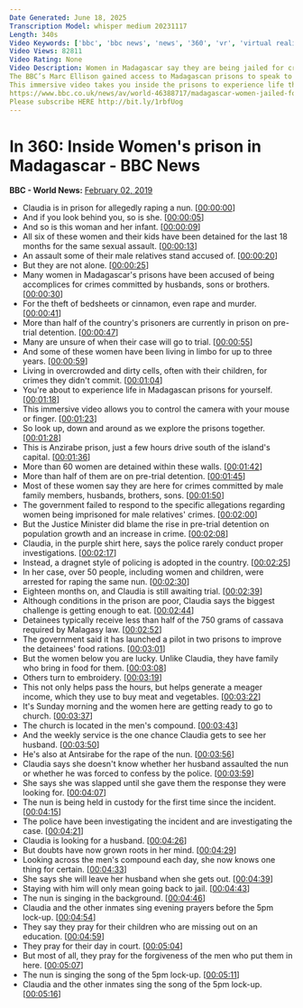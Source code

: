 ```yaml
---
Date Generated: June 18, 2025
Transcription Model: whisper medium 20231117
Length: 340s
Video Keywords: ['bbc', 'bbc news', 'news', '360', 'vr', 'virtual reality', 'prison', 'inside prison', 'inside cell', 'inside jail']
Video Views: 82811
Video Rating: None
Video Description: Women in Madagascar say they are being jailed for crimes their male relatives are accused of – crimes which include the rape of a nun and murder.
The BBC’s Marc Ellison gained access to Madagascan prisons to speak to women who have been detained for months – and sometimes years – told they were "accomplices" or should have known what their husbands, brothers or sons were doing.
This immersive video takes you inside the prisons to experience life there for yourself. You control the camera - so look up, down, and around, and experience life in a Malagasy prison. 
https://www.bbc.co.uk/news/av/world-46388717/madagascar-women-jailed-for-crimes-male-relatives-are-accused-of 
Please subscribe HERE http://bit.ly/1rbfUog
---
```


# In 360: Inside Women's prison in Madagascar - BBC News
**BBC - World News:** [February 02, 2019](https://www.youtube.com/watch?v=Df0G53ldheE)
*  Claudia is in prison for allegedly raping a nun. [[00:00:00](https://www.youtube.com/watch?v=Df0G53ldheE&t=0.0s)]
*  And if you look behind you, so is she. [[00:00:05](https://www.youtube.com/watch?v=Df0G53ldheE&t=5.0s)]
*  And so is this woman and her infant. [[00:00:09](https://www.youtube.com/watch?v=Df0G53ldheE&t=9.0s)]
*  All six of these women and their kids have been detained for the last 18 months for the same sexual assault. [[00:00:13](https://www.youtube.com/watch?v=Df0G53ldheE&t=13.0s)]
*  An assault some of their male relatives stand accused of. [[00:00:20](https://www.youtube.com/watch?v=Df0G53ldheE&t=20.0s)]
*  But they are not alone. [[00:00:25](https://www.youtube.com/watch?v=Df0G53ldheE&t=25.0s)]
*  Many women in Madagascar's prisons have been accused of being accomplices for crimes committed by husbands, sons or brothers. [[00:00:30](https://www.youtube.com/watch?v=Df0G53ldheE&t=30.0s)]
*  For the theft of bedsheets or cinnamon, even rape and murder. [[00:00:41](https://www.youtube.com/watch?v=Df0G53ldheE&t=41.0s)]
*  More than half of the country's prisoners are currently in prison on pre-trial detention. [[00:00:47](https://www.youtube.com/watch?v=Df0G53ldheE&t=47.0s)]
*  Many are unsure of when their case will go to trial. [[00:00:55](https://www.youtube.com/watch?v=Df0G53ldheE&t=55.0s)]
*  And some of these women have been living in limbo for up to three years. [[00:00:59](https://www.youtube.com/watch?v=Df0G53ldheE&t=59.0s)]
*  Living in overcrowded and dirty cells, often with their children, for crimes they didn't commit. [[00:01:04](https://www.youtube.com/watch?v=Df0G53ldheE&t=64.0s)]
*  You're about to experience life in Madagascan prisons for yourself. [[00:01:18](https://www.youtube.com/watch?v=Df0G53ldheE&t=78.0s)]
*  This immersive video allows you to control the camera with your mouse or finger. [[00:01:23](https://www.youtube.com/watch?v=Df0G53ldheE&t=83.0s)]
*  So look up, down and around as we explore the prisons together. [[00:01:28](https://www.youtube.com/watch?v=Df0G53ldheE&t=88.0s)]
*  This is Anzirabe prison, just a few hours drive south of the island's capital. [[00:01:36](https://www.youtube.com/watch?v=Df0G53ldheE&t=96.0s)]
*  More than 60 women are detained within these walls. [[00:01:42](https://www.youtube.com/watch?v=Df0G53ldheE&t=102.0s)]
*  More than half of them are on pre-trial detention. [[00:01:45](https://www.youtube.com/watch?v=Df0G53ldheE&t=105.0s)]
*  Most of these women say they are here for crimes committed by male family members, husbands, brothers, sons. [[00:01:50](https://www.youtube.com/watch?v=Df0G53ldheE&t=110.0s)]
*  The government failed to respond to the specific allegations regarding women being imprisoned for male relatives' crimes. [[00:02:00](https://www.youtube.com/watch?v=Df0G53ldheE&t=120.0s)]
*  But the Justice Minister did blame the rise in pre-trial detention on population growth and an increase in crime. [[00:02:08](https://www.youtube.com/watch?v=Df0G53ldheE&t=128.0s)]
*  Claudia, in the purple shirt here, says the police rarely conduct proper investigations. [[00:02:17](https://www.youtube.com/watch?v=Df0G53ldheE&t=137.0s)]
*  Instead, a dragnet style of policing is adopted in the country. [[00:02:25](https://www.youtube.com/watch?v=Df0G53ldheE&t=145.0s)]
*  In her case, over 50 people, including women and children, were arrested for raping the same nun. [[00:02:30](https://www.youtube.com/watch?v=Df0G53ldheE&t=150.0s)]
*  Eighteen months on, and Claudia is still awaiting trial. [[00:02:39](https://www.youtube.com/watch?v=Df0G53ldheE&t=159.0s)]
*  Although conditions in the prison are poor, Claudia says the biggest challenge is getting enough to eat. [[00:02:44](https://www.youtube.com/watch?v=Df0G53ldheE&t=164.0s)]
*  Detainees typically receive less than half of the 750 grams of cassava required by Malagasy law. [[00:02:52](https://www.youtube.com/watch?v=Df0G53ldheE&t=172.0s)]
*  The government said it has launched a pilot in two prisons to improve the detainees' food rations. [[00:03:01](https://www.youtube.com/watch?v=Df0G53ldheE&t=181.0s)]
*  But the women below you are lucky. Unlike Claudia, they have family who bring in food for them. [[00:03:08](https://www.youtube.com/watch?v=Df0G53ldheE&t=188.0s)]
*  Others turn to embroidery. [[00:03:19](https://www.youtube.com/watch?v=Df0G53ldheE&t=199.0s)]
*  This not only helps pass the hours, but helps generate a meager income, which they use to buy meat and vegetables. [[00:03:22](https://www.youtube.com/watch?v=Df0G53ldheE&t=202.0s)]
*  It's Sunday morning and the women here are getting ready to go to church. [[00:03:37](https://www.youtube.com/watch?v=Df0G53ldheE&t=217.0s)]
*  The church is located in the men's compound. [[00:03:43](https://www.youtube.com/watch?v=Df0G53ldheE&t=223.0s)]
*  And the weekly service is the one chance Claudia gets to see her husband. [[00:03:50](https://www.youtube.com/watch?v=Df0G53ldheE&t=230.0s)]
*  He's also at Antsirabe for the rape of the nun. [[00:03:56](https://www.youtube.com/watch?v=Df0G53ldheE&t=236.0s)]
*  Claudia says she doesn't know whether her husband assaulted the nun or whether he was forced to confess by the police. [[00:03:59](https://www.youtube.com/watch?v=Df0G53ldheE&t=239.0s)]
*  She says she was slapped until she gave them the response they were looking for. [[00:04:07](https://www.youtube.com/watch?v=Df0G53ldheE&t=247.0s)]
*  The nun is being held in custody for the first time since the incident. [[00:04:15](https://www.youtube.com/watch?v=Df0G53ldheE&t=255.0s)]
*  The police have been investigating the incident and are investigating the case. [[00:04:21](https://www.youtube.com/watch?v=Df0G53ldheE&t=261.0s)]
*  Claudia is looking for a husband. [[00:04:26](https://www.youtube.com/watch?v=Df0G53ldheE&t=266.0s)]
*  But doubts have now grown roots in her mind. [[00:04:29](https://www.youtube.com/watch?v=Df0G53ldheE&t=269.0s)]
*  Looking across the men's compound each day, she now knows one thing for certain. [[00:04:33](https://www.youtube.com/watch?v=Df0G53ldheE&t=273.0s)]
*  She says she will leave her husband when she gets out. [[00:04:39](https://www.youtube.com/watch?v=Df0G53ldheE&t=279.0s)]
*  Staying with him will only mean going back to jail. [[00:04:43](https://www.youtube.com/watch?v=Df0G53ldheE&t=283.0s)]
*  The nun is singing in the background. [[00:04:46](https://www.youtube.com/watch?v=Df0G53ldheE&t=286.0s)]
*  Claudia and the other inmates sing evening prayers before the 5pm lock-up. [[00:04:54](https://www.youtube.com/watch?v=Df0G53ldheE&t=294.0s)]
*  They say they pray for their children who are missing out on an education. [[00:04:59](https://www.youtube.com/watch?v=Df0G53ldheE&t=299.0s)]
*  They pray for their day in court. [[00:05:04](https://www.youtube.com/watch?v=Df0G53ldheE&t=304.0s)]
*  But most of all, they pray for the forgiveness of the men who put them in here. [[00:05:07](https://www.youtube.com/watch?v=Df0G53ldheE&t=307.0s)]
*  The nun is singing the song of the 5pm lock-up. [[00:05:11](https://www.youtube.com/watch?v=Df0G53ldheE&t=311.0s)]
*  Claudia and the other inmates sing the song of the 5pm lock-up. [[00:05:16](https://www.youtube.com/watch?v=Df0G53ldheE&t=316.0s)]
